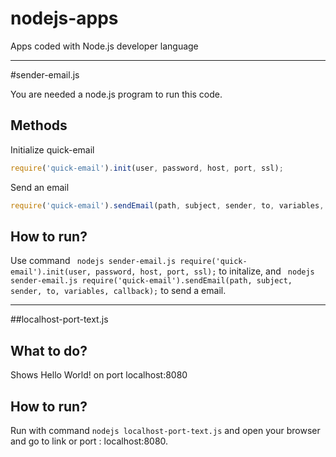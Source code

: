 # nodejs-apps
Apps coded with Node.js developer language
__________________________________________________________________________

#sender-email.js

You are needed a node.js program to run this code.

## Methods
Initialize quick-email
```javascript
require('quick-email').init(user, password, host, port, ssl);
```

Send an email
```javascript
require('quick-email').sendEmail(path, subject, sender, to, variables, callback);
```
## How to run?
Use command ``` nodejs sender-email.js require('quick-email').init(user, password, host, port, ssl);``` to initalize, 
and ``` nodejs sender-email.js require('quick-email').sendEmail(path, subject, sender, to, variables, callback);``` to send a email.
______________________________________________________________________________

##localhost-port-text.js

## What to do?

Shows Hello World! on port localhost:8080

## How to run?

Run with command ``` nodejs localhost-port-text.js ``` and open your browser and go to link or port : localhost:8080.
